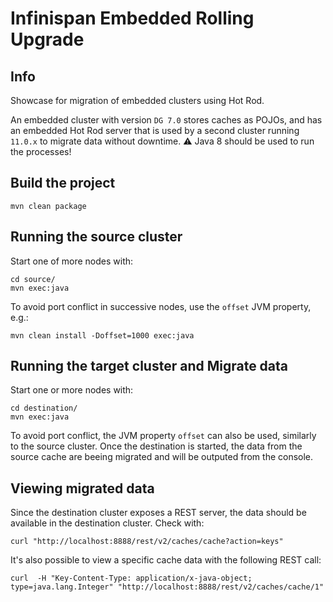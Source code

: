 # Infinispan Embedded Rolling Upgrade

## Info 
Showcase for migration of embedded clusters using Hot Rod. 

An embedded cluster with version ```DG 7.0``` stores caches
as POJOs, and has an embedded Hot Rod server that is used by a second cluster running ```11.0.x``` to migrate data without downtime.
:warning: Java 8 should be used to run the processes!
## Build the project

```
mvn clean package
```

## Running the source cluster

Start one of more nodes with: 

```
cd source/
mvn exec:java
```

To avoid port conflict in successive nodes, use the ```offset``` JVM property, e.g.: 

```mvn clean install -Doffset=1000 exec:java```

## Running the target cluster and Migrate data

Start one or more nodes with:

```
cd destination/
mvn exec:java
```

To avoid port conflict, the JVM property ```offset``` can also be used, similarly to the source cluster. 
Once the destination is started, the data from the source cache are beeing migrated and will be outputed from the console.

## Viewing migrated data

Since the destination cluster exposes a REST server, the data should be available in the destination cluster. Check with:

```
curl "http://localhost:8888/rest/v2/caches/cache?action=keys"
```

It's also possible to view a specific cache data with the following REST call:

```
curl  -H "Key-Content-Type: application/x-java-object; type=java.lang.Integer" "http://localhost:8888/rest/v2/caches/cache/1"
```




